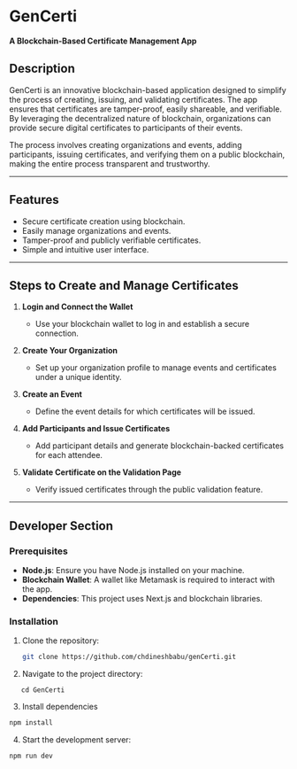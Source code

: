 # GenCerti  
**A Blockchain-Based Certificate Management App**  

## Description  
GenCerti is an innovative blockchain-based application designed to simplify the process of creating, issuing, and validating certificates. The app ensures that certificates are tamper-proof, easily shareable, and verifiable. By leveraging the decentralized nature of blockchain, organizations can provide secure digital certificates to participants of their events.  

The process involves creating organizations and events, adding participants, issuing certificates, and verifying them on a public blockchain, making the entire process transparent and trustworthy.

---

## Features  
- Secure certificate creation using blockchain.  
- Easily manage organizations and events.  
- Tamper-proof and publicly verifiable certificates.  
- Simple and intuitive user interface.  

---

## Steps to Create and Manage Certificates  

1. **Login and Connect the Wallet**  
   - Use your blockchain wallet to log in and establish a secure connection.

2. **Create Your Organization**  
   - Set up your organization profile to manage events and certificates under a unique identity.

3. **Create an Event**  
   - Define the event details for which certificates will be issued.

4. **Add Participants and Issue Certificates**  
   - Add participant details and generate blockchain-backed certificates for each attendee.

5. **Validate Certificate on the Validation Page**  
   - Verify issued certificates through the public validation feature.

---

## Developer Section  

### Prerequisites  
- **Node.js**: Ensure you have Node.js installed on your machine.  
- **Blockchain Wallet**: A wallet like Metamask is required to interact with the app.  
- **Dependencies**: This project uses Next.js and blockchain libraries.  

### Installation  

1. Clone the repository:  
   ```bash
   git clone https://github.com/chdineshbabu/genCerti.git
   ````
2. Navigate to the project directory:
```node
   cd GenCerti
   ```
3. Install dependencies
```bash
npm install
```
4. Start the development server:
```bash
npm run dev
```